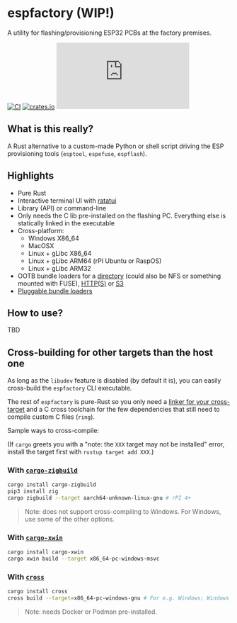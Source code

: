 # espfactory (WIP!)

A utility for flashing/provisioning ESP32 PCBs at the factory premises.

[![CI](https://github.com/ivmarkov/espfactory/actions/workflows/ci.yml/badge.svg)](https://github.com/ivmarkov/espfactory/actions/workflows/ci.yml)
[![crates.io](https://img.shields.io/crates/v/espfactory.svg)](https://crates.io/crates/espfactory)
[![Matrix](https://img.shields.io/matrix/esp-rs:matrix.org?label=join%20matrix&color=BEC5C9&logo=matrix)](https://matrix.to/#/#esp-rs:matrix.org)

## What is this really?

A Rust alternative to a custom-made Python or shell script driving the ESP provisioning tools (`esptool`, `espefuse`, `espflash`).

## Highlights

- Pure Rust
- Interactive terminal UI with [ratatui](https://github.com/ratatui/ratatui)
- Library (API) or command-line
- Only needs the C lib pre-installed on the flashing PC. Everything else is statically linked in the executable
- Cross-platform:
  -  Windows X86_64
  -  MacOSX
  -  Linux + gLibc X86_64
  -  Linux + gLibc ARM64 (rPI Ubuntu or RaspOS)
  -  Linux + gLibc ARM32
- OOTB bundle loaders for a [directory](src/loader/dir.rs) (could also be NFS or something mounted with FUSE), [HTTP(S)](src.loader.http.rs) or [S3](src/loader/s3.rs)
- [Pluggable bundle loaders](src/loader.rs)

## How to use?

TBD

## Cross-building for other targets than the host one

As long as the `libudev` feature is disabled (by default it is), you can easily cross-build the `espfactory` CLI executable.

The rest of `espfactory` is pure-Rust so you only need a [linker for your cross-target](https://capnfabs.net/posts/cross-compiling-rust-apps-raspberry-pi/) and a C cross toolchain for the few dependencies that still need to compile custom C files (`ring`).

Sample ways to cross-compile:

(If `cargo` greets you with a "note: the `XXX` target may not be installed" error, install the target first with `rustup target add XXX`.)

### With [`cargo-zigbuild`](https://github.com/rust-cross/cargo-zigbuild) 

```sh
cargo install cargo-zigbuild
pip3 install zig
cargo zigbuild --target aarch64-unknown-linux-gnu # rPI 4+
```

> Note: does not support cross-compiling to Windows. For Windows, use some of the other options.

### With [`cargo-xwin`](https://github.com/rust-cross/cargo-xwin) 

```sh
cargo install cargo-xwin
cargo xwin build --target x86_64-pc-windows-msvc
```

### With [`cross`](https://hackernoon.com/building-a-wireless-thermostat-in-rust-for-raspberry-pi-part-2) 

```sh
cargo install cross
cross build --target=x86_64-pc-windows-gnu # For e.g. Windows; Windows MSVC is not supported, only the GNU target
```

> Note: needs Docker or Podman pre-installed.
